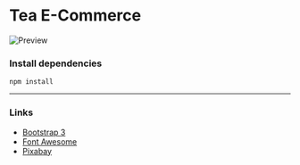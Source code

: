 # Tea E-Commerce 

![Preview](https://github.com/Davide-Stefanutti/EX-TeaEcommerce1/blob/master/Images/IndexPreview.jpg)


### Install dependencies

```
npm install
```
***

### Links

* [Bootstrap 3](http://getbootstrap.com/)
* [Font Awesome](https://fontawesome.com/)
* [Pixabay](https://pixabay.com/)

